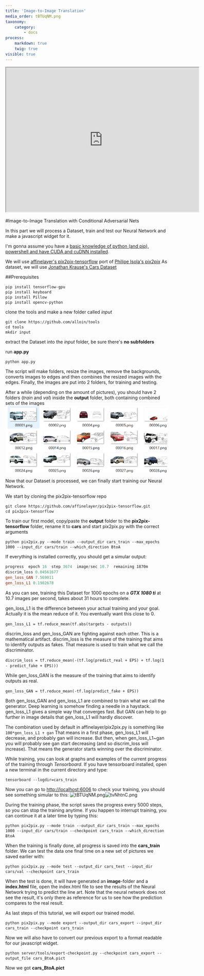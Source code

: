 ```yaml
---
title: 'Image-to-Image Translation'
media_order: tBTUqNM.png
taxonomy:
    category:
        - docs
process:
    markdown: true
    twig: true
visible: true
---
```


<center><iframe src="https://alloin.org/ai/draw/cars.html" height="450" width="600"></iframe></center>

#Image-to-Image Translation with Conditional Adversarial Nets

In this part we will process a Dataset, train and test our Neural Network and make a javascript widget for it. 

I'm gonna assume you have a [basic knowledge of python (and pip), powershell and have CUDA and cuDNN installed](https://towardsdatascience.com/installing-tensorflow-with-cuda-cudnn-and-gpu-support-on-windows-10-60693e46e781).

We will use [affinelayer's pix2pix-tensorflow](https://github.com/affinelayer/pix2pix-tensorflow) port of [Philipe Isola's pix2pix](https://github.com/phillipi/pix2pix)
As dataset, we will use [Jonathan Krause's Cars Dataset](https://ai.stanford.edu/~jkrause/cars/car_dataset.html)

##Prerequisites
```
pip install tensorflow-gpu
pip install keyboard
pip install Pillow
pip install opencv-python
```
clone the tools and make a new folder called *input*
```
git clone https://github.com/alloin/tools
cd tools
mkdir input
```
extract the Dataset into the *input* folder, be sure there's **no subfolders**

run **app.py**
```
python app.py
```
The script will make folders, resize the images, remove the backgrounds, converts  images to edges and then combines the resized images with the edges.
Finally, the images are put into 2 folders, for training and testing.

After a while (depending on the amount of pictures), you should have 2 folders (*train* and *val*) inside the **output** folder, both containing combined sets of the images
![9kFks0I.png](9kFks0I.png?resize=600,300)

Now that our Dataset is processed, we can finally start training our Neural Network.

We start by cloning the pix2pix-tensorflow repo
```
git clone https://github.com/affinelayer/pix2pix-tensorflow.git
cd pix2pix-tensorflow
```
To train our first model, copy/paste the **output** folder to the **pix2pix-tensorflow** folder, rename it to **cars** and start pix2pix.py with the correct arguments
```
python pix2pix.py --mode train --output_dir cars_train --max_epochs 1000 --input_dir cars/train --which_direction BtoA 
```
If everything is installed correctly, you should get a simular output:
```PowerShell
progress  epoch 16  step 3674  image/sec 10.7  remaining 1870m
discrim_loss 0.04561677
gen_loss_GAN 7.569011
gen_loss_L1 0.1982678
```
As you can see, training this Dataset for 1000 epochs on a ***GTX 1080 ti*** at 10.7 images per second, takes about 31 hours to complete.

gen_loss_L1 is the difference between your actual training and your goal. Actually it is the mean reduce of it. You eventually want this close to 0.

```gen_loss_L1 = tf.reduce_mean(tf.abs(targets - outputs))```

discrim_loss and gen_loss_GAN are fighting against each other. This is a mathematical artifact.
discrim_loss is the measure of the training that aims to identify outputs as fakes.
That measure is used to train what we call the discriminator.

```discrim_loss = tf.reduce_mean(-(tf.log(predict_real + EPS) + tf.log(1 - predict_fake + EPS)))```

While gen_loss_GAN is the measure of the training that aims to identify outputs as real.

```gen_loss_GAN = tf.reduce_mean(-tf.log(predict_fake + EPS))```

Both gen_loss_GAN and gen_loss_L1 are combined to train what we call the generator.
Deep learning is somehow finding a needle in a haystack.
gen_loss_L1 gives a simple way that converges fast.
But GAN can help to go further in image details that gen_loss_L1 will hardly discover.

The combination used by default in affinelayer/pix2pix.py is something like ```100*gen_loss_L1 + gan```
That means in a first phase, gen_loss_L1 will decrease, and probably gan will increase.
But then, when gen_loss_L1~gan you will probably see gan start decreasing (and so discrim_loss will increase).
That means the generator starts winning over the discriminator.

While training, you can look at graphs and examples of the current progress of the training through *Tensorboard*.
If you have tensorboard installed, open a new terminal in the current directory and type:
```
tensorboard --logdir=cars_train
```
Now you can go to [http://localhost:6006](http://localhost:6006) to check your training, you should see something simular to this:
![tBTUqNM.png](tBTUqNM.png?resize=600,300)![tvNhtnC.png](tvNhtnC.png?resize=600,300)

During the training phase, the script saves the progress every 5000 steps, so you can stop the training anytime.
If you happen to interrupt training, you can continue it at a later time by typing this:
```
python pix2pix.py --mode train --output_dir cars_train --max_epochs 1000 --input_dir cars/train --checkpoint cars_train --which_direction BtoA 
```
When the training is finally done, all progress is saved into the **cars_train** folder.
We can test the data one final time on a new set of pictures we saved earlier with:
```
python pix2pix.py --mode test --output_dir cars_test --input_dir cars/val --checkpoint cars_train
```
When the test is done, it will have generated an **image**-folder and a **index.html** file, open the index.html file to see the results of the Neural Network trying to predict the line art.
Note that the neural network does not see the result, it's only there as reference for us to see how the prediction compares to the real result.

As last steps of this tutorial, we will export our trained model.
```
python pix2pix.py --mode export --output_dir cars_export --input_dir cars_train --checkpoint cars_train
```
Now we will also have to convert our previous export to a format readable for our javascript widget.
```
python server/tools/export-checkpoint.py --checkpoint cars_export --output_file cars_BtoA.pict
```
Now we got **cars_BtoA.pict**


